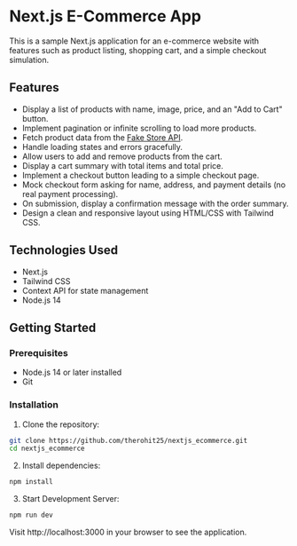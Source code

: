 # Next.js E-Commerce App

This is a sample Next.js application for an e-commerce website with features such as product listing, shopping cart, and a simple checkout simulation.

## Features

- Display a list of products with name, image, price, and an "Add to Cart" button.
- Implement pagination or infinite scrolling to load more products.
- Fetch product data from the [Fake Store API](https://fakestoreapi.com/docs).
- Handle loading states and errors gracefully.
- Allow users to add and remove products from the cart.
- Display a cart summary with total items and total price.
- Implement a checkout button leading to a simple checkout page.
- Mock checkout form asking for name, address, and payment details (no real payment processing).
- On submission, display a confirmation message with the order summary.
- Design a clean and responsive layout using HTML/CSS with Tailwind CSS.

## Technologies Used

- Next.js
- Tailwind CSS
- Context API for state management
- Node.js 14

## Getting Started

### Prerequisites

- Node.js 14 or later installed
- Git

### Installation

1. Clone the repository:

```bash
git clone https://github.com/therohit25/nextjs_ecommerce.git
cd nextjs_ecommerce
```

2. Install dependencies:

```bash
npm install
```

3. Start Development Server:

```bash
npm run dev
```

Visit http://localhost:3000 in your browser to see the application.
